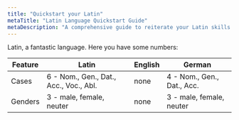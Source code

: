 ```yaml
---
title: "Quickstart your Latin"
metaTitle: "Latin Language Quickstart Guide"
metaDescription: "A comprehensive guide to reiterate your Latin skills in a quick manner."
---
```


Latin, a fantastic language. Here you have some numbers:

Feature | Latin | English | German
------ | ------|----------| ------
Cases | 6 - Nom., Gen., Dat., Acc., Voc., Abl. | none | 4 - Nom., Gen., Dat., Acc.
Genders | 3 - male, female, neuter | none | 3 - male, female, neuter

